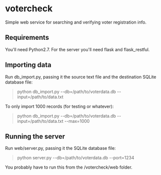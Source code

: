# votercheck #
Simple web service for searching and verifying voter registration info.

## Requirements ##
You'll need Python2.7. For the server you'll need flask and flask_restful.

## Importing data ##
Run db_import.py, passing it the source text file and the destination SQLite database file:
> python db_import.py --db=/path/to/voterdata.db --input=/path/to/data.txt

To only import 1000 records (for testing or whatever):
> python db_import.py --db=/path/to/voterdata.db --input=/path/to/data.txt --max=1000

## Running the server ##
Run web/server.py, passing it the SQLite database file:
> python server.py --db=/path/to/voterdata.db --port=1234

You probably have to run this from the /votercheck/web folder.
